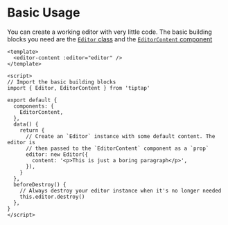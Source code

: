 # Basic Usage

You can create a working editor with very little code. The basic building blocks you need are the 
[`Editor` class][@editor-class] and the [`EditorContent` component][@editor-content-component]

```vue
<template>
  <editor-content :editor="editor" />
</template>

<script>
// Import the basic building blocks
import { Editor, EditorContent } from 'tiptap'

export default {
  components: {
    EditorContent,
  },
  data() {
    return {
      // Create an `Editor` instance with some default content. The editor is 
      // then passed to the `EditorContent` component as a `prop`
      editor: new Editor({
        content: '<p>This is just a boring paragraph</p>',
      }),
    }
  },
  beforeDestroy() {
    // Always destroy your editor instance when it's no longer needed
    this.editor.destroy()
  },
}
</script>
```

[@editor-class]: ../api/classes.md#editor
[@editor-content-component]: https://github.com/scrumpy/tiptap/blob/master/packages/tiptap/src/Components/EditorContent.js